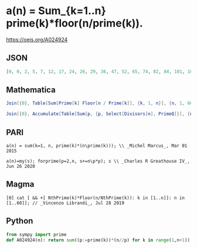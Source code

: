 # a\(n\) \= Sum\_\{k\=1\.\.n\} prime\(k\)\*floor\(n/prime\(k\)\)\.
https://oeis.org/A024924
## JSON
```JSON
[0, 0, 2, 5, 7, 12, 17, 24, 26, 29, 36, 47, 52, 65, 74, 82, 84, 101, 106, 125, 132, 142, 155, 178, 183, 188, 203, 206, 215, 244, 254, 285, 287, 301, 320, 332, 337, 374, 395, 411, 418, 459, 471, 514, 527, 535, 560, 607, 612, 619, 626, 646, 661, 714, 719, 735, 744, 766, 797, 856]
```
## Mathematica
```Mathematica
Join[{0}, Table[Sum[Prime[k] Floor[n / Prime[k]], {k, 1, n}], {n, 1, 60}]] (* _Vincenzo Librandi_, Jul 28 2019 *)
```
```Mathematica
Join[{0}, Accumulate[Table[Sum[p, {p, Select[Divisors[n], PrimeQ]}], {n, 1, 100}]]] (* _Vaclav Kotesovec_, May 20 2020 *)
```
## PARI
```PARI
a(n) = sum(k=1, n, prime(k)*(n\prime(k))); \\ _Michel Marcus_, Mar 01 2015
```
```PARI
a(n)=my(s); forprime(p=2,n, s+=n\p*p); s \\ _Charles R Greathouse IV_, Jun 26 2020
```
## Magma
```Magma
[0] cat [ && +[ NthPrime(k)*Floor(n/NthPrime(k)): k in [1..n]]: n in [1..60]]; // _Vincenzo Librandi_, Jul 28 2019
```
## Python
```Python
from sympy import prime
def A024924(n): return sum((p:=prime(k))*(n//p) for k in range(1,n+1)) # _Chai Wah Wu_, Sep 18 2023
```
